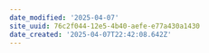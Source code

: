 ```yaml
---
date_modified: '2025-04-07'
site_uuid: 76c2f044-12e5-4b40-aefe-e77a430a1430
date_created: '2025-04-07T22:42:08.642Z'
---
```


